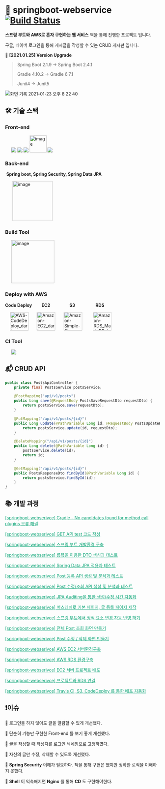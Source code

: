 # 🌱 springboot-webservice [![Build Status](https://travis-ci.com/Nam-Ki-Bok/springboot-webservice.svg?branch=master)](https://travis-ci.com/Nam-Ki-Bok/springboot-webservice)

**스프링 부트와 AWS로 혼자 구현하는 웹 서비스** 책을 통해 진행한 프로젝트 입니다.

구글, 네이버 로그인을 통해 게시글을 작성할 수 있는 CRUD 게시판 입니다.

📌 **[2021.01.25] Version Upgrade**

> Spring Boot 2.1.9 -> Spring Boot 2.4.1
>
> Gradle 4.10.2 -> Gradle 6.7.1
>
> Junit4 -> Junit5

![화면 기록 2021-01-23 오후 8 22 40](https://user-images.githubusercontent.com/54533309/105577474-3b4c7280-5dbd-11eb-9509-963f6180f2a2.gif)

## 🛠 기술 스택

### Front-end

&nbsp;&nbsp;&nbsp;&nbsp;&nbsp;<img src="https://img.icons8.com/color/48/000000/html-5.png"/> <img src="https://img.icons8.com/color/48/000000/css3.png"/> <img src="https://img.icons8.com/color/48/000000/javascript-logo-1.png"/> <img src="https://user-images.githubusercontent.com/54533309/105577337-40f58880-5dbc-11eb-8aa5-24e767a38beb.png" alt="image" width="55"> <img src="https://img.icons8.com/color/48/000000/bootstrap.png"/>



### Back-end

​	**Spring boot, Spring Security, Spring Data JPA**

&nbsp;&nbsp;&nbsp;&nbsp;&nbsp;&nbsp;<img src="https://user-images.githubusercontent.com/54533309/105580728-66d95800-5dd1-11eb-8d5c-3d0c254ed9f3.png" alt="image" width="130">

### Build Tool

&nbsp;&nbsp;&nbsp;&nbsp;&nbsp;<img src="https://user-images.githubusercontent.com/54533309/105578727-866a8380-5dc5-11eb-889e-67692d130c06.png" alt="image" width="140">

### Deploy with AWS

**Code Deploy**&nbsp;&nbsp;&nbsp;&nbsp;&nbsp;&nbsp;&nbsp;&nbsp;**EC2**&nbsp;&nbsp;&nbsp;&nbsp;&nbsp;&nbsp;&nbsp;&nbsp;&nbsp;&nbsp;&nbsp;&nbsp;&nbsp;&nbsp;&nbsp;&nbsp;**S3**&nbsp;&nbsp;&nbsp;&nbsp;&nbsp;&nbsp;&nbsp;&nbsp;&nbsp;&nbsp;&nbsp;&nbsp;&nbsp;&nbsp;&nbsp;&nbsp;&nbsp;**RDS**

​	&nbsp;&nbsp;&nbsp;&nbsp;<img src="https://user-images.githubusercontent.com/54533309/105578520-3c34d280-5dc4-11eb-9cb1-716b0a766908.png" alt="AWS-CodeDeploy_dark-bg@4x" width="60">&nbsp;&nbsp;&nbsp;&nbsp;&nbsp;&nbsp;&nbsp;<img src="https://user-images.githubusercontent.com/54533309/105578501-00017200-5dc4-11eb-8a40-ccb38fb14815.png" alt="Amazon-EC2_dark-bg@4x" width="60"/>&nbsp;&nbsp;&nbsp;&nbsp;&nbsp;&nbsp;&nbsp;<img src="https://user-images.githubusercontent.com/54533309/105578510-1c9daa00-5dc4-11eb-9602-824c085953d2.png" alt="Amazon-Simple-Storage-Service-S3_dark-bg@4x" width="60">&nbsp;&nbsp;&nbsp;&nbsp;&nbsp;&nbsp;&nbsp;&nbsp;&nbsp;<img src="https://user-images.githubusercontent.com/54533309/105578700-5622e500-5dc5-11eb-98dc-ca596399b1d9.png" alt="Amazon-RDS_MariaDB_instance_dark-bg@4x" width="60">

### CI Tool

&nbsp;&nbsp;&nbsp;&nbsp;&nbsp;<img src="https://img.icons8.com/color/48/000000/travis-ci.png"/>

## 📬 CRUD API

```java
public class PostsApiController {
    private final PostsService postsService;

    @PostMapping("api/v1/posts")
    public Long save(@RequestBody PostsSaveRequestDto requestDto) {
        return postsService.save(requestDto);
    }

    @PutMapping("/api/v1/posts/{id}")
    public Long update(@PathVariable Long id, @RequestBody PostsUpdateRequestDto requestDto) {
        return postsService.update(id, requestDto);
    }

    @DeleteMapping("/api/v1/posts/{id}")
    public Long delete(@PathVariable Long id) {
        postsService.delete(id);
        return id;
    }

    @GetMapping("/api/v1/posts/{id}")
    public PostsResponseDto findById(@PathVariable Long id) {
        return postsService.findById(id);
    }
}
```

## 📚 개발 과정

<a href="https://nam-ki-bok.github.io/spring/GradleError/" style="color:#0FA678">[springboot-webserivce] Gradle - No candidates found for method call plugins 오류 해결</a>

<a href="https://nam-ki-bok.github.io/spring/GetTest/" style="color:#0FA678">[springboot-webserivce] GET API test 코드 작성</a>

<a href="https://nam-ki-bok.github.io/spring/InitSpring/" style="color:#0FA678">[springboot-webserivce] 스프링 부트 개발환경 구축</a>

<a href="https://nam-ki-bok.github.io/spring/DTOTest/" style="color:#0FA678">[springboot-webserivce] 롬복을 이용한 DTO 생성과 테스트</a>

<a href="https://nam-ki-bok.github.io/spring/JPA/" style="color:#0FA678">[springboot-webserivce] Spring Data JPA 적용과 테스트</a>

<a href="https://nam-ki-bok.github.io/spring/PostAPI/" style="color:#0FA678">[springboot-webserivce] Post 등록 API 생성 및 분석과 테스트</a>

<a href="https://nam-ki-bok.github.io/spring/PostUpdate/" style="color:#0FA678">[springboot-webserivce] Post 수정/조회 API 생성 및 분석과 테스트</a>

<a href="https://nam-ki-bok.github.io/spring/Auditing/" style="color:#0FA678">[springboot-webserivce] JPA Auditing을 통한 생성/수정 시간 자동화</a>

<a href="https://nam-ki-bok.github.io/spring/Mustache/" style="color:#0FA678">[springboot-webserivce] 머스테치로 기본 페이지, 글 등록 페이지 제작</a>

<a href="https://nam-ki-bok.github.io/spring/Devtools/" style="color:#0FA678">[springboot-webserivce] 스프링 부트에서 정적 요소 변경 자동 반영 하기</a>

<a href="https://nam-ki-bok.github.io/spring/AllSearch/" style="color:#0FA678">[springboot-webserivce] 전체 Post 조회 화면 만들기</a>

<a href="https://nam-ki-bok.github.io/spring/PostDelete/" style="color:#0FA678">[springboot-webserivce] Post 수정 / 삭제 화면 만들기</a>

<a href="https://nam-ki-bok.github.io/spring/AWS/" style="color:#0FA678">[springboot-webserivce] AWS EC2 서버환경구축</a>

<a href="https://nam-ki-bok.github.io/spring/1RDS/" style="color:#0FA678">[springboot-webserivce] AWS RDS 환경구축</a>

<a href="https://nam-ki-bok.github.io/spring/2Deploy/" style="color:#0FA678">[springboot-webserivce] EC2 서버 프로젝트 배포</a>

<a href="https://nam-ki-bok.github.io/spring/3DBConnect/" style="color:#0FA678">[springboot-webserivce] 프로젝트와 RDS 연결</a>

<a href="https://nam-ki-bok.github.io/spring/TravisCI/" style="color:#0FA678">[springboot-webserivce] Travis CI, S3, CodeDeploy 를 통한 배포 자동화</a>

## ❗️이슈

📌 로그인을 하지 않아도 글을 열람할 수 있게 개선했다.

📌 단순히 기능만 구현한 Front-end 를 보기 좋게 개선했다.

📌 글을 작성할 때 작성자를 로그인 닉네임으로 고정하였다.

📌 자신의 글만 수정, 삭제할 수 있도록 개선했다.

📌 **Spring Security** 이해가 필요하다. 책을 통해 구현은 했지만 정확한 로직을 이해하지 못했다.

📌 **Shell** 이 익숙해지면 **Nginx** 를 통해 **CD** 도 구현해야한다.
